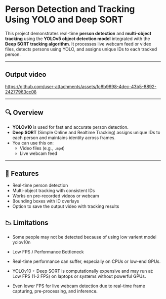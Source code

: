 # Person Detection and Tracking Using YOLO and Deep SORT

This project demonstrates real-time **person detection** and **multi-object tracking** using the **YOLOv5 object detection model** integrated with the **Deep SORT tracking algorithm**. It processes live webcam feed or video files, detects persons using YOLO, and assigns unique IDs to each tracked person.

---
## Output video

https://github.com/user-attachments/assets/fc8b9898-4dec-43b5-8892-24277963cc08

---

## 🔍 Overview

- **YOLOv10** is used for fast and accurate person detection.
- **Deep SORT** (Simple Online and Realtime Tracking) assigns unique IDs to each person and maintains identity across frames.
- You can use this on:
  - Video files (e.g., `.mp4`)
  - Live webcam feed

---

## 🚀 Features

- Real-time person detection
- Multi-object tracking with consistent IDs
- Works on pre-recorded videos or webcam
- Bounding boxes with ID overlays
- Option to save the output video with tracking results

## 📉 Limitations

- Some people may not be detected because of using low varient model yolov10n
- Low FPS / Performance Bottleneck
- Real-time performance can suffer, especially on CPUs or low-end GPUs.

- YOLOv10 + Deep SORT is computationally expensive and may run at: Low FPS (1-2 FPS) on laptops or systems without powerful GPUs.
- Even lower FPS for live webcam detection due to real-time frame capturing, pre-processing, and inference.


